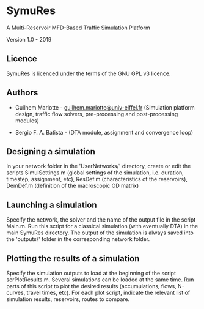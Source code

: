 # SymuRes
A Multi-Reservoir MFD-Based Traffic Simulation Platform

Version 1.0 - 2019

Licence
-------
SymuRes is licenced under the terms of the GNU GPL v3 licence.

Authors
-------
- Guilhem Mariotte - guilhem.mariotte@univ-eiffel.fr
(Simulation platform design, traffic flow solvers, pre-processing and post-processing modules)

- Sergio F. A. Batista - 
(DTA module, assignment and convergence loop)

Designing a simulation
----------------------
In your network folder in the 'UserNetworks/' directory, create or edit the scripts SimulSettings.m (global settings of the simulation, i.e. duration, timestep, assignment, etc), ResDef.m (characteristics of the reservoirs), DemDef.m (definition of the macroscopic OD matrix)

Launching a simulation
----------------------
Specify the network, the solver and the name of the output file in the script Main.m. Run this script for a classical simulation (with eventually DTA) in the main SymuRes directory. The output of the simulation is always saved into the 'outputs/' folder in the corresponding network folder.

Plotting the results of a simulation
------------------------------------
Specify the simulation outputs to load at the beginning of the script scrPlotResults.m. Several simulations can be loaded at the same time. Run parts of this script to plot the desired results (accumulations, flows, N-curves, travel times, etc). For each plot script, indicate the relevant list of simulation results, reservoirs, routes to compare.
